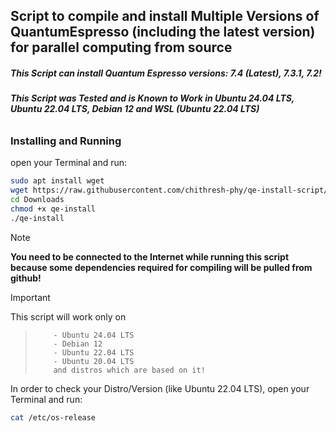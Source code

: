 ## Script to compile and install Multiple Versions of QuantumEspresso (including the latest version) for parallel computing from source

##### **This Script can install Quantum Espresso versions: 7.4 (Latest), 7.3.1, 7.2!**
###### **This Script was Tested and is Known to Work in Ubuntu 24.04 LTS, Ubuntu 22.04 LTS, Debian 12 and WSL (Ubuntu 22.04 LTS)**

### Installing and Running
open your Terminal and run:
```bash
sudo apt install wget
wget https://raw.githubusercontent.com/chithresh-phy/qe-install-script/main/qe-install -P ~/Downloads
cd Downloads
chmod +x qe-install
./qe-install
```

> [!NOTE]
> **You need to be connected to the Internet while running this script because some dependencies required for compiling will be pulled from github!**

> [!IMPORTANT]  
> This script will work only on
>>         - Ubuntu 24.04 LTS
>>         - Debian 12
>>         - Ubuntu 22.04 LTS
>>         - Ubuntu 20.04 LTS
>>         and distros which are based on it!
> In order to check your Distro/Version (like Ubuntu 22.04 LTS), open your Terminal and run:
> ```bash
> cat /etc/os-release
> ```
